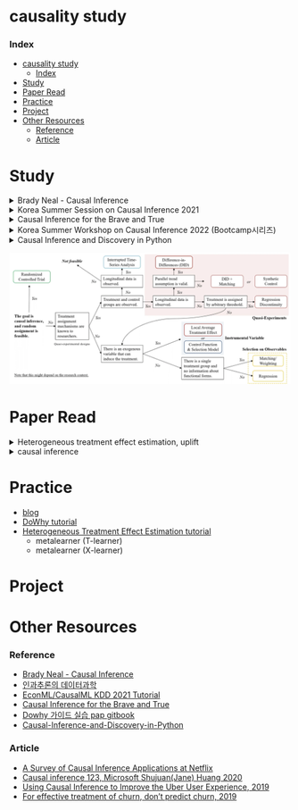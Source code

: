# causality study

### Index

- [causality study](#causality-study)
    - [Index](#index)
- [Study](#study)
- [Paper Read](#paper-read)
- [Practice](#practice)
- [Project](#project)
- [Other Resources](#other-resources)
    - [Reference](#reference)
    - [Article](#article)

# Study

<details>
    <summary>Brady Neal - Causal Inference</summary>

- [My summary](https://minsoo9506.github.io/categories/causality/)
  - Introduction to Causal Inference
  - Potential Outcomes
  - The Flow of Causation and Association in Graph
  - Causal Models
  - Randomized Experiments and Identification
  - Estimation
  - Unobserved Confounding, Bounds, and Sensitivity Analysis
  - Instrumental Variables
  - Difference-in-Difference
  - Causal Discovery from Observational Data
  - Causal Discovery from Interventions
  - Transfer Learning and Transportability
  - Counterfactuals and Mediation
  </details>

<details>
    <summary>Korea Summer Session on Causal Inference 2021</summary>

- [git wiki](https://github.com/minsoo9506/causality-study/wiki)에 간단히 정리
  - 01 인과추론의 다양한 접근법, Potential Outcome Framework, 인과적 사고방식
  - 02 인과추론을 위한 연구 디자인, RCT, Quasi-Experiment, DID & Regression Discontinuity
  - 05 준실험 연구 사례 2: 스마트 스티커가 컨텐츠 소비에 미치는 영향
  - 07 인과 그래프, 인과그래프에서 변수통제, 인과그래프에서의 인과추론 전략, 인과 그래프의 응용
  - 11 인과추론과 예측방법론의 차이, 실증연구에서의 빅데이터와 머신러닝의 역할, 인과추론에서의 머신러닝의 활용, 인과추론 기반의 예측 모델링 평가
  - 13 머신러닝의 해석 가능성과 인과추론, 인과추론을 위한 머신러닝 모델
  - 14 신약 개발에서의 인과추론의 역할과 한계, 머신러닝을 활용한 heterogeneity in Treatment effect

</details>

<details>
    <summary>Causal Inference for the Brave and True</summary>

- [My summary](https://github.com/minsoo9506/causality-study/tree/master/Causal_Inference_for_the_Brave_and_True_practice)
  - 01 Introduction to Causality
  - 02 Randomized Experiments
  - 03 Stats review
  - 04 Graphical Causal Models
  - 05 The Unreasonable Effectiveness of Linear Regression
  - 06 Grouped and Dummy Regression
  - 07 Beyond Confounders
  - 08 Instrumental Variables
  - 09 Non Compliance and LATE
  - 10 Matching
  - 11 Propensity Score
  - 12 Doubly Robust Estimaion
  - 13 Difference In Difference
  - 14 Panel Data and Fixed Effects
  - 15 Synthetic Control
  - 16 Regression Discontinuity Design
  - 18 Heterogeneous Treatment Effects and Personalization
  - 19 Evaluation Causal Models
  - 20 Plug and Play Estimators

</details>

<details>
    <summary>Korea Summer Workshop on Causal Inference 2022 (Bootcamp시리즈)</summary>

- Bootcamp 1: 인과추론과 예측 방법론의 차이, 인과추론의 어려움과 인과추론 전략
- Bootcamp 2: 잠재적결과 프레임워크, 무작위 통제실험, 인과추론 관점에서의 회귀분석, 매칭과 역확률가중치
- Bootcamp 3: 디자인 기반의 인과추론, 준실험 분석방법론, 이중차분법, 가상의 통제집단
- Bootcamp 4: 도구변수, 인과추론 관점에서의 도구변수, 회귀 불연속, 통제함수와 선택모형
- Bootcamp 5: 인과 그래프, 디자인 기반의 인과추론에서의 인과 그래프 활용, 구조적 인과모형
- Industry, 프로덕트 애널리틱스에서의 인과추론의 활용 사례
- Health Informatics, 머신러닝을 활용한 이질적 인과효과 추정

</details>

<details>
    <summary>Causal Inference and Discovery in Python</summary>

- 책에 있는 실습 코드 따라하기
- 00 dowhy 사용법
- 01 match (dowhy)
- 02 metalearner (dowhy, econml)
- 03 DML (dowhy, econml)
- 04 CausalForest (dowhy, econml)
- 05 uplift (econml)
- 06 synthetic control (causalpy)
- 07 causal discovery (gCastle)

</details>

![method_summary](./method_summary.png)

# Paper Read

<details>
    <summary>Heterogeneous treatment effect estimation, uplift</summary>

- [Causal Inference and Uplift Modeling A review of the literature, 2016](https://proceedings.mlr.press/v67/gutierrez17a/gutierrez17a.pdf) [`review`](./paper_review/Causal%20Inference%20and%20Uplift%20Modeling%20A%20review%20of%20the%20literature.md)
- [Double machine learning for treatment and causal parameters, 2016](https://www.econstor.eu/bitstream/10419/149795/1/869216953.pdf)
- [Metalearners for estimation heterogeneous treatment effects using machine learning, 2019](https://www.pnas.org/doi/epdf/10.1073/pnas.1804597116)
- [Estimation and Inference of Heterogeneous Treatment Effects using Random Forests, 2018](http://bayes.acs.unt.edu:8083/BayesContent/class/rich/articles/Estimation_And_Inference_Of_Heterogeneous_Treatment_Effects_Using_Random_Forests.pdf)
- (to read, balanced representation learning) Estimation individual treatment effect: generalization bounds and algorithms (2018)

</details>

<details>
    <summary>causal inference</summary>

- (to read) [Selection on Observed and Unobserved Variables: Assessing the Effectiveness of Catholic Schools](https://www.ssc.wisc.edu/~ctaber/Papers/aet.pdf)
  - observable confounder만 사용하는 방법 (regression, matching, weighting)의 경우 검증을 하는게 좋다

</details>

# Practice

- [blog](https://minsoo9506.github.io/categories/causality/)
- [DoWhy tutorial](./DoWhy_tutorial)
- [Heterogeneous Treatment Effect Estimation tutorial](./heterogeneous_treatment_effect_estimation_tutorial)
  - metalearner (T-learner)
  - metalearner (X-learner)

# Project

# Other Resources

### Reference

- [Brady Neal - Causal Inference](https://www.youtube.com/c/BradyNealCausalInference/playlists)
- [인과추론의 데이터과학](https://www.youtube.com/c/%EC%9D%B8%EA%B3%BC%EC%B6%94%EB%A1%A0%EC%9D%98%EB%8D%B0%EC%9D%B4%ED%84%B0%EA%B3%BC%ED%95%99/playlists)
- [EconML/CausalML KDD 2021 Tutorial](https://causal-machine-learning.github.io/kdd2021-tutorial/)
- [Causal Inference for the Brave and True](https://matheusfacure.github.io/python-causality-handbook/01-Introduction-To-Causality.html)
- [Dowhy 가이드 실습 pap gitbook](https://playinpap.gitbook.io/dowhy/)
- [Causal-Inference-and-Discovery-in-Python](https://github.com/PacktPublishing/Causal-Inference-and-Discovery-in-Python)

### Article

- [A Survey of Causal Inference Applications at Netflix](https://netflixtechblog.com/a-survey-of-causal-inference-applications-at-netflix-b62d25175e6f)
- [Causal inference 123, Microsoft Shujuan(Jane) Huang 2020](https://medium.com/@shujuanhuang)
- [Using Causal Inference to Improve the Uber User Experience, 2019](https://www.uber.com/en-KR/blog/causal-inference-at-uber/)
- [For effective treatment of churn, don’t predict churn, 2019](https://medium.com/bigdatarepublic/for-effective-treatment-of-churn-dont-predict-churn-58328967ec4f)
